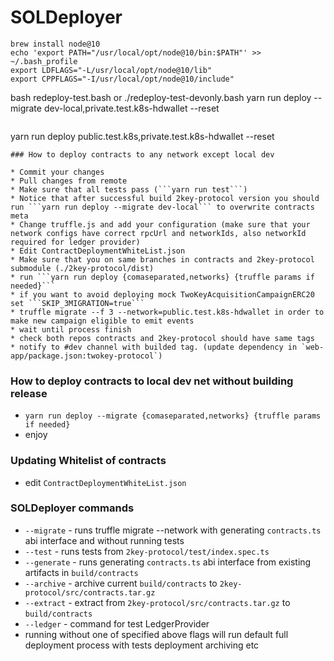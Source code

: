 # SOLDeployer

```
brew install node@10
echo 'export PATH="/usr/local/opt/node@10/bin:$PATH"' >> ~/.bash_profile
export LDFLAGS="-L/usr/local/opt/node@10/lib"
export CPPFLAGS="-I/usr/local/opt/node@10/include"

```
bash redeploy-test.bash or ./redeploy-test-devonly.bash
yarn run deploy --migrate dev-local,private.test.k8s-hdwallet --reset

```
```
yarn run deploy public.test.k8s,private.test.k8s-hdwallet --reset
```
### How to deploy contracts to any network except local dev

* Commit your changes
* Pull changes from remote
* Make sure that all tests pass (```yarn run test```)
* Notice that after successful build 2key-protocol version you should run ```yarn run deploy --migrate dev-local``` to overwrite contracts meta 
* Change truffle.js and add your configuration (make sure that your network configs have correct rpcUrl and networkIds, also networkId required for ledger provider)
* Edit ContractDeploymentWhiteList.json
* Make sure that you on same branches in contracts and 2key-protocol submodule (./2key-protocol/dist)
* run ```yarn run deploy {comaseparated,networks} {truffle params if needed}```
* if you want to avoid deploying mock TwoKeyAcquisitionCampaignERC20 set ```SKIP_3MIGRATION=true```
* truffle migrate --f 3 --network=public.test.k8s-hdwallet in order to make new campaign eligible to emit events
* wait until process finish
* check both repos contracts and 2key-protocol should have same tags
* notify to #dev channel with builded tag. (update dependency in `web-app/package.json:twokey-protocol`)
```
### How to deploy contracts to local dev net without building release

* ```yarn run deploy --migrate {comaseparated,networks} {truffle params if needed}```
* enjoy

### Updating Whitelist of contracts

* edit `ContractDeploymentWhiteList.json`

### SOLDeployer commands

* ```--migrate``` - runs truffle migrate --network with generating ```contracts.ts``` abi interface and without running tests
* ```--test``` - runs tests from ```2key-protocol/test/index.spec.ts```
* ```--generate``` - runs generating ```contracts.ts``` abi interface from existing artifacts in ```build/contracts```
* ```--archive``` - archive current ```build/contracts``` to ```2key-protocol/src/contracts.tar.gz```
* ```--extract``` - extract from ```2key-protocol/src/contracts.tar.gz``` to ```build/contracts```
* ```--ledger``` - command for test LedgerProvider
* running without one of specified above flags will run default full deployment process with tests deployment archiving etc
